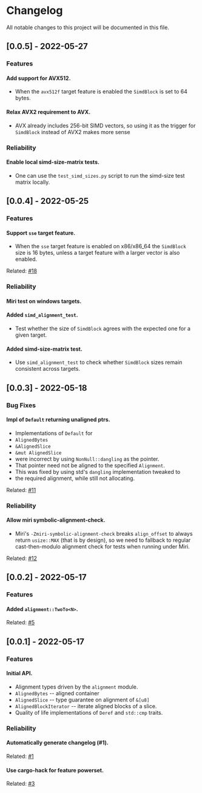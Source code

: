 # Changelog

All notable changes to this project will be documented in this file.

## [0.0.5] - 2022-05-27

### Features

#### Add support for AVX512.
- When the `avx512f` target feature is enabled
the `SimdBlock` is set to 64 bytes.

#### Relax AVX2 requirement to AVX.
- AVX already includes 256-bit SIMD vectors, so using it
as the trigger for `SimdBlock` instead of AVX2 makes more sense


### Reliability

#### Enable local simd-size-matrix tests.
- One can use the `test_simd_sizes.py` script
to run the simd-size test matrix locally.

## [0.0.4] - 2022-05-25

### Features

#### Support `sse` target feature.
- When the `sse` target feature is enabled
on x86/x86_64 the `SimdBlock` size is 16 bytes,
unless a target feature with a larger vector is also enabled.

Related: [#18](https://github.com/V0ldek/aligners/issues/18)
### Reliability

#### Miri test on windows targets.

#### Added `simd_alignment_test`.
- Test whether the size of `SimdBlock` agrees with the expected one
for a given target.

#### Added simd-size-matrix test.
- Use `simd_alignment_test` to check whether `SimdBlock` sizes
remain consistent across targets.

## [0.0.3] - 2022-05-18


### Bug Fixes

#### Impl of `Default` returning unaligned ptrs.
- Implementations of `Default` for
-  `AlignedBytes`
-  `&AlignedSlice`
-  `&mut AlignedSlice`
- were incorrect by using `NonNull::dangling` as the pointer.
- That pointer need not be aligned to the specified `Alignment`.
- This was fixed by using std's `dangling` implementation tweaked to
- the required alignment, while still not allocating.

<tiny>Related: [#11](https://github.com/V0ldek/aligners/issues/11) </tiny>

### Reliability

#### Allow miri symbolic-alignment-check.
- Miri's `-Zmiri-symbolic-alignment-check` breaks `align_offset` to always return `usize::MAX` (that is by design), so we need to fallback to regular cast-then-modulo alignment check for tests when running under Miri.

<tiny>Related: [#12](https://github.com/V0ldek/aligners/issues/12) </tiny>

## [0.0.2] - 2022-05-17

### Features

#### Added `alignment::TwoTo<N>`.

<tiny>Related: [#5](https://github.com/V0ldek/aligners/issues/5) </tiny>

## [0.0.1] - 2022-05-17

### Features

#### Initial API.
-  Alignment types driven by the `alignment` module.
-  `AlignedBytes` -- aligned container
-  `AlignedSlice` -- type guarantee on alignment of `&[u8]`
-  `AlignedBlockIterator` -- iterate aligned blocks of a slice.
-  Quality of life implementations of `Deref` and `std::cmp` traits.


### Reliability

#### Automatically generate changelog (#1).

<tiny>Related: [#1](https://github.com/V0ldek/aligners/issues/1) </tiny>

#### Use cargo-hack for feature powerset.

<tiny>Related: [#3](https://github.com/V0ldek/aligners/issues/3) </tiny>

<!-- generated by git-cliff -->
